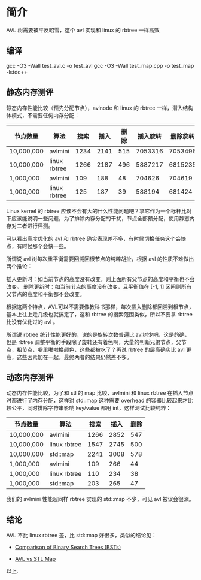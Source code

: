# 简介

AVL 树需要被平反昭雪，这个 avl 实现和 linux 的 rbtree 一样高效


## 编译

gcc -O3 -Wall test_avl.c -o test_avl
gcc -O3 -Wall test_map.cpp -o test_map -lstdc++

## 静态内存测评

静态内存性能比较（预先分配节点），avlnode 和  linux 的 rbtree 一样，潜入结构体模式，不需要任何内存分配：

| 节点数量 | 算法 | 搜索 | 插入 | 删除 | 插入旋转 | 删除旋转 | 树高 |
|---------|------|-----|------|------|---------|---------|------|
| 10,000,000 | avlmini | 1234 | 2141 | 515 | 7053316 | 7053496 | 27 |
| 10,000,000 | linux rbtree | 1266 | 2187 | 496 | 5887217 | 6815235 | 33 |
|  1,000,000 | avlmini | 109 | 188 | 48 | 704626 | 704619 | 23 |
|  1,000,000 | linux rbtree | 125 | 187 | 39 | 588194 | 681424 | 27 |

Linux kernel 的 rbtree 应该不会有大的什么性能问题吧？拿它作为一个标杆比对下应该能说明一些问题，为了排除内存分配的干扰，节点全部预分配，使用静态内存对二者进行评测。

可以看出高度优化的 avl 和 rbtree 确实表现差不多，有时候切换任务这个会快点，有时候那个会快一些。

所谓说 avl 树每次重平衡需要回溯回根节点的纯粹胡扯，根据 avl 的性质不难做出两个推论：

插入更新时：如当前节点的高度没有改变，则上面所有父节点的高度和平衡也不会改变。
删除更新时：如当前节点的高度没有改变，且平衡值在 [-1, 1] 区间则所有父节点的高度和平衡都不会改变。

根据这两个特点，AVL可以不需要像教科书那样，每次插入删除都回溯到根节点，基本上往上走几级也就搞定了，这和 rbtree 的搜索范围类似，所以不要拿 rbtree 比没有优化过的 avl 。

所谓说 rbtree 统计性能更好的，说的是旋转次数普遍比 avl树少吧，这是的确，但是 rbtree 调整平衡的手段除了旋转还有着色啊，大量的判断兄弟节点，父节点，祖节点，噼里啪啦换颜色，这些都被吃了？再说 rbtree 的层高确实比 avl 更高，这些因素加在一起，最终两者的结果仍然差不多。

## 动态内存测评

动态内存性能比较，为了和 stl 的 map 比较，avlmini 和 linux rbtree 在插入节点时都进行了内存分配，这样对 std::map 这种需要 overhead 的容器比较起来才比较公平，同时排除字符串影响 key/value 都用 int，这样测试比较纯粹：

| 节点数量 | 算法 | 搜索 | 插入 | 删除 |
|---------|------|------|-----|------|
| 10,000,000 | avlmini | 1266 | 2852 | 547 |
| 10,000,000 | linux rbtree | 1547 | 2745 | 500 |
| 10,000,000 | std::map | 2241 | 3008 | 578 |
| 1,000,000 | avlmini | 109 | 266 | 44 |
| 1,000,000 | linux rbtree | 110 | 234 | 38 |
| 1,000,000 | std::map | 203 | 265 | 47 |

我们的 avlmini 性能超同样 rbtree 实现的 std::map 不少，可见 avl 被误会很深。


## 结论

AVL 不比 linux rbtree 差，比 std::map 好很多，类似的结论见：

- [Comparison of Binary Search Trees (BSTs)](https://attractivechaos.wordpress.com/2008/10/02/comparison-of-binary-search-trees/)

- [AVL vs STL Map](http://stlavlmap.sourceforge.net/)

以上.
